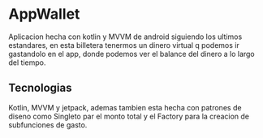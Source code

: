 # AppWallet
Aplicacion hecha con kotlin y MVVM de android siguiendo los ultimos estandares, en esta billetera tenermos un dinero virtual q podemos ir gastandolo en el app, donde podemos ver el balance del dinero a lo largo del tiempo.
## Tecnologias
Kotlin, MVVM y jetpack, ademas tambien esta hecha con patrones de diseno como Singleto par el monto total y el Factory para la creacion de subfunciones de gasto.
